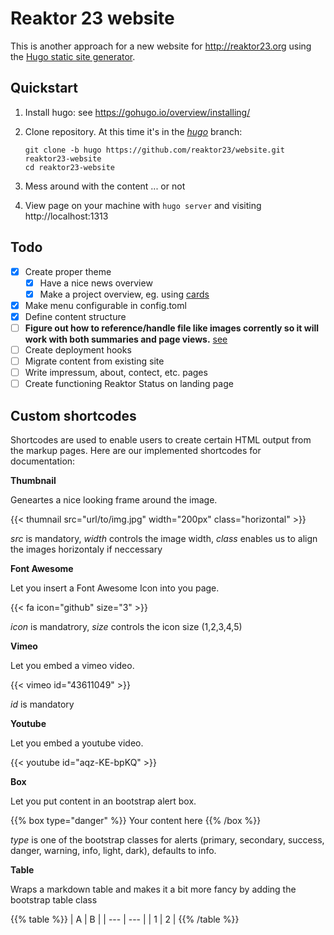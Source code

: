 Reaktor 23 website
==================

This is another approach for a new website for http://reaktor23.org using the
[Hugo static site generator](https://gohugo.io/).


Quickstart
----------

1. Install hugo: see https://gohugo.io/overview/installing/
2. Clone repository. At this time it's in the [*hugo*](https://github.com/reaktor23/website/tree/hugo) branch:

    ```
    git clone -b hugo https://github.com/reaktor23/website.git reaktor23-website
    cd reaktor23-website
    ```
4. Mess around with the content ... or not
5. View page on your machine with `hugo server` and visiting http://localhost:1313


Todo
----

- [x] Create proper theme
  - [x] Have a nice news overview
  - [x] Make a project overview, eg. using [cards](https://themes.gohugo.io/robust/)
- [x] Make menu configurable in config.toml
- [x] Define content structure
- [ ] **Figure out how to reference/handle file like images corrently so it will work with both summaries and page views.** [see](https://github.com/spf13/hugo/issues/1240)
- [ ] Create deployment hooks
- [ ] Migrate content from existing site
- [ ] Write impressum, about, contect, etc. pages
- [ ] Create functioning Reaktor Status on landing page

Custom shortcodes
----
Shortcodes are used to enable users to create certain HTML output from the markup pages.
Here are our implemented shortcodes for documentation:

**Thumbnail**

Geneartes a nice looking frame around the image.

{{< thumnail src="url/to/img.jpg" width="200px" class="horizontal" >}}

_src_ is mandatory, _width_ controls the image width, _class_ enables us to align the images horizontaly if neccessary

**Font Awesome**

Let you insert a Font Awesome Icon into you page.

{{< fa icon="github" size="3" >}}

_icon_ is mandatrory, _size_ controls the icon size (1,2,3,4,5)

**Vimeo**

Let you embed a vimeo video.

{{< vimeo id="43611049" >}}

_id_ is mandatory

**Youtube**

Let you embed a youtube video.

{{< youtube id="aqz-KE-bpKQ" >}}

**Box**

Let you put content in an bootstrap alert box.

{{% box type="danger" %}}
Your content here 
{{% /box %}}

_type_ is one of the bootstrap classes for alerts (primary, secondary, success, danger, warning, info, light, dark), defaults to info.

**Table**

Wraps a markdown table and makes it a bit more fancy by adding the bootstrap table class

{{% table %}}
| A | B |
| --- | --- |
| 1 | 2 |
{{% /table %}}
